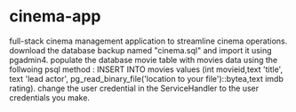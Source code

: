 # cinema-app
full-stack cinema management application to streamline cinema operations. 
download the database backup named "cinema.sql" and import it using pgadmin4. populate the database movie table with movies data using the follwoing psql method :
INSERT INTO movies values (int movieid,text 'title', text 'lead actor', pg_read_binary_file('location to your file')::bytea,text imdb rating).
change the user credential in the ServiceHandler to the user credentials you make.
